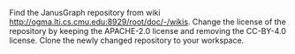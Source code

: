 Find the JanusGraph repository from wiki http://ogma.lti.cs.cmu.edu:8929/root/doc/-/wikis.
Change the license of the repository by keeping the APACHE-2.0 license and removing the CC-BY-4.0 license.
Clone the newly changed repository to your workspace.